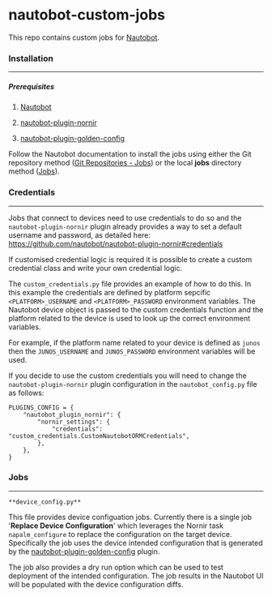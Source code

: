 # nautobot-custom-jobs

This repo contains custom jobs for [Nautobot](https://github.com/nautobot/nautobot).


### Installation

---

##### Prerequisites

1. [Nautobot](https://github.com/nautobot/nautobot)

2. [nautobot-plugin-nornir](https://github.com/nautobot/nautobot-plugin-nornir)

3. [nautobot-plugin-golden-config](https://github.com/nautobot/nautobot-plugin-golden-config)


Follow the Nautobot documentation to install the jobs using either the Git repository method ([Git Repositories - Jobs](https://nautobot.readthedocs.io/en/stable/models/extras/gitrepository/#jobs)) or the local **jobs** directory method ([Jobs](https://nautobot.readthedocs.io/en/stable/additional-features/jobs/#writing-jobs)).


### Credentials

---

Jobs that connect to devices need to use credentials to do so and the `nautobot-plugin-nornir` plugin already provides a way to set a default username and password, as detailed here: https://github.com/nautobot/nautobot-plugin-nornir#credentials

If customised credential logic is required it is possible to create a custom credential class and write your own credential logic.

The `custom_credentials.py` file provides an example of how to do this. In this example the credentials are defined by platform sepcific `<PLATFORM>_USERNAME` and `<PLATFORM>_PASSWORD` environment variables. The Nautobot device object is passed to the custom credentials function and the platform related to the device is used to look up the correct environment variables.

For example, if the platform name related to your device is defined as `junos` then the `JUNOS_USERNAME` and `JUNOS_PASSWORD` environment variables will be used.

If you decide to use the custom credentials you will need to change the `nautobot-plugin-nornir` plugin configuration in the `nautobot_config.py` file as follows:

```
PLUGINS_CONFIG = {
    "nautobot_plugin_nornir": {
        "nornir_settings": {
            "credentials": "custom_credentials.CustomNautobotORMCredentials",
        },
    },
}
```


### Jobs

---

`**device_config.py**`

This file provides device configuation jobs. Currently there is a single job '**Replace Device Configuration**' which leverages the Nornir task `napalm_configure` to replace the configuration on the target device. Specifically the job uses the device intended configuration that is generated by the [nautobot-plugin-golden-config](https://github.com/nautobot/nautobot-plugin-golden-config) plugin. 

The job also provides a dry run option which can be used to test deployment of the intended configuration. The job results in the Nautobot UI will be populated with the device configuration diffs.
